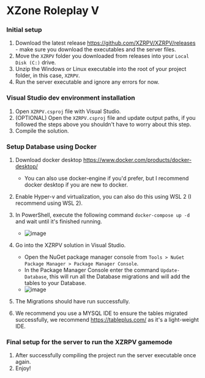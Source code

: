 # XZone Roleplay V

### Initial setup
1. Download the latest release https://github.com/XZRPV/XZRPV/releases - make sure you download the executables and the server files.
2. Move the `XZRPV` folder you downloaded from releases into your `Local Disk (C:)` drive.
3. Unzip the Windows or Linux executable into the root of your project folder, in this case, `XZRPV`.
4. Run the server executable and ignore any errors for now.

### Visual Studio dev environment installation
1. Open `XZRPV.csproj` file with Visual Studio.
2. (OPTIONAL) Open the `XZRPV.csproj` file and update output paths, if you followed the steps above you shouldn't have to worry about this step.
3. Compile the solution.

### Setup Database using Docker
1. Download docker desktop https://www.docker.com/products/docker-desktop/
   - You can also use docker-engine if you'd prefer, but I recommend docker desktop if you are new to docker.
3. Enable Hyper-v and virtualization, you can also do this using WSL 2 (I recommend using WSL 2).
4. In PowerShell, execute the following command `docker-compose up -d` and wait until it's finished running.
   - ![image](https://github.com/juandiegox21/XZone-Roleplay-V-RAGEMP/assets/45730487/1557ede2-0f89-48ba-9ee1-d4cfb8783705)

6. Go into the XZRPV solution in Visual Studio.
   - Open the NuGet package manager console from `Tools > NuGet Package Manager > Package Manager Console`.
   - In the Package Manager Console enter the command `Update-Database`, this will run all the Database migrations and will add the tables to your Database.
   - ![image](https://github.com/juandiegox21/XZone-Roleplay-V-RAGEMP/assets/45730487/70f890c7-5630-485d-876d-bb2d8f98cbfb)

7. The Migrations should have run successfully.
8. We recommend you use a MYSQL IDE to ensure the tables migrated successfully, we recommend https://tableplus.com/ as it's a light-weight IDE.

### Final setup for the server to run the XZRPV gamemode
1. After successfully compiling the project run the server executable once again.
2. Enjoy!
